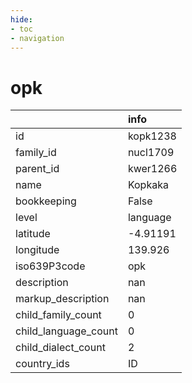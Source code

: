 ```yaml
---
hide:
- toc
- navigation
---
```

# opk
|                      | info     |
|:---------------------|:---------|
| id                   | kopk1238 |
| family_id            | nucl1709 |
| parent_id            | kwer1266 |
| name                 | Kopkaka  |
| bookkeeping          | False    |
| level                | language |
| latitude             | -4.91191 |
| longitude            | 139.926  |
| iso639P3code         | opk      |
| description          | nan      |
| markup_description   | nan      |
| child_family_count   | 0        |
| child_language_count | 0        |
| child_dialect_count  | 2        |
| country_ids          | ID       |